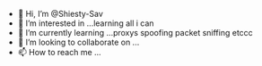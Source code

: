 - 👋 Hi, I’m @Shiesty-Sav
- 👀 I’m interested in ...learning all i can
- 🌱 I’m currently learning ...proxys spoofing packet sniffing etccc
- 💞️ I’m looking to collaborate on ...
- 📫 How to reach me ...

<!---
Shiesty-Sav/Shiesty-Sav is a ✨ special ✨ repository because its `README.md` (this file) appears on your GitHub profile.
You can click the Preview link to take a look at your changes.
--->
